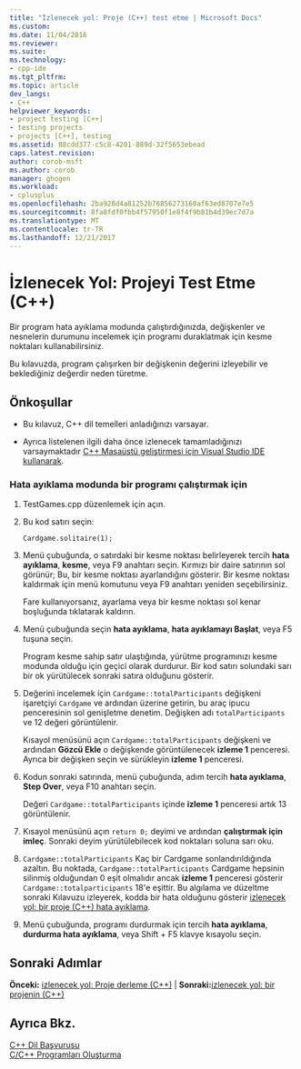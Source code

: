 ```yaml
---
title: "İzlenecek yol: Proje (C++) test etme | Microsoft Docs"
ms.custom: 
ms.date: 11/04/2016
ms.reviewer: 
ms.suite: 
ms.technology:
- cpp-ide
ms.tgt_pltfrm: 
ms.topic: article
dev_langs:
- C++
helpviewer_keywords:
- project testing [C++]
- testing projects
- projects [C++], testing
ms.assetid: 88cdd377-c5c8-4201-889d-32f5653ebead
caps.latest.revision: 
author: corob-msft
ms.author: corob
manager: ghogen
ms.workload:
- cplusplus
ms.openlocfilehash: 2ba928d4a81252b76856273160af63ed8707e7e5
ms.sourcegitcommit: 8fa8fdf0fbb4f57950f1e8f4f9b81b4d39ec7d7a
ms.translationtype: MT
ms.contentlocale: tr-TR
ms.lasthandoff: 12/21/2017
---
```

# <a name="walkthrough-testing-a-project-c"></a>İzlenecek Yol: Projeyi Test Etme (C++)
Bir program hata ayıklama modunda çalıştırdığınızda, değişkenler ve nesnelerin durumunu incelemek için programı duraklatmak için kesme noktaları kullanabilirsiniz.  
  
 Bu kılavuzda, program çalışırken bir değişkenin değerini izleyebilir ve beklediğiniz değerdir neden türetme.  
  
## <a name="prerequisites"></a>Önkoşullar  
  
-   Bu kılavuz, C++ dil temelleri anladığınızı varsayar.  
  
-   Ayrıca listelenen ilgili daha önce izlenecek tamamladığınızı varsaymaktadır [C++ Masaüstü geliştirmesi için Visual Studio IDE kullanarak](../ide/using-the-visual-studio-ide-for-cpp-desktop-development.md).  
  
### <a name="to-run-a-program-in-debug-mode"></a>Hata ayıklama modunda bir programı çalıştırmak için  
  
1.  TestGames.cpp düzenlemek için açın.  
  
2.  Bu kod satırı seçin:  
  
     `Cardgame.solitaire(1);`  
  
3.  Menü çubuğunda, o satırdaki bir kesme noktası belirleyerek tercih **hata ayıklama**, **kesme**, veya F9 anahtarı seçin. Kırmızı bir daire satırının sol görünür; Bu, bir kesme noktası ayarlandığını gösterir. Bir kesme noktası kaldırmak için menü komutunu veya F9 anahtarı yeniden seçebilirsiniz.  
  
     Fare kullanıyorsanız, ayarlama veya bir kesme noktası sol kenar boşluğunda tıklatarak kaldırın.  
  
4.  Menü çubuğunda seçin **hata ayıklama**, **hata ayıklamayı Başlat**, veya F5 tuşuna seçin.  
  
     Program kesme sahip satır ulaştığında, yürütme programınızı kesme modunda olduğu için geçici olarak durdurur. Bir kod satırı solundaki sarı bir ok yürütülecek sonraki satıra olduğunu gösterir.  
  
5.  Değerini incelemek için `Cardgame::totalParticipants` değişkeni işaretçiyi `Cardgame` ve ardından üzerine getirin, bu araç ipucu penceresinin sol genişletme denetim. Değişken adı `totalParticipants` ve 12 değeri görüntülenir.  
  
     Kısayol menüsünü açın `Cardgame::totalParticipants` değişkeni ve ardından **Gözcü Ekle** o değişkende görüntülenecek **izleme 1** penceresi. Ayrıca bir değişken seçin ve sürükleyin **izleme 1** penceresi.  
  
6.  Kodun sonraki satırında, menü çubuğunda, adım tercih **hata ayıklama**, **Step Over**, veya F10 anahtarı seçin.  
  
     Değeri `Cardgame::totalParticipants` içinde **izleme 1** penceresi artık 13 görüntülenir.  
  
7.  Kısayol menüsünü açın `return 0;` deyimi ve ardından **çalıştırmak için imleç**. Sonraki deyim yürütülebilecek kod noktaları soluna sarı oku.  
  
8.  `Cardgame::totalParticipants` Kaç bir Cardgame sonlandırıldığında azaltın. Bu noktada, `Cardgame::totalParticipants` Cardgame hepsinin silinmiş olduğundan 0 eşit olmalıdır ancak **izleme 1** penceresi gösterir `Cardgame::totalparticipants` 18'e eşittir. Bu algılama ve düzeltme sonraki Kılavuzu izleyerek, kodda bir hata olduğunu gösterir [izlenecek yol: bir proje (C++) hata ayıklama](../ide/walkthrough-debugging-a-project-cpp.md).  
  
9. Menü çubuğunda, programı durdurmak için tercih **hata ayıklama**, **durdurma hata ayıklama**, veya Shift + F5 klavye kısayolu seçin.  
  
## <a name="next-steps"></a>Sonraki Adımlar  
 **Önceki:** [izlenecek yol: Proje derleme (C++)](../ide/walkthrough-building-a-project-cpp.md) &#124; **Sonraki:**[izlenecek yol: bir projenin (C++)](../ide/walkthrough-debugging-a-project-cpp.md)  
  
## <a name="see-also"></a>Ayrıca Bkz.  
 [C++ Dil Başvurusu](../cpp/cpp-language-reference.md)   
 [C/C++ Programları Oluşturma](../build/building-c-cpp-programs.md)